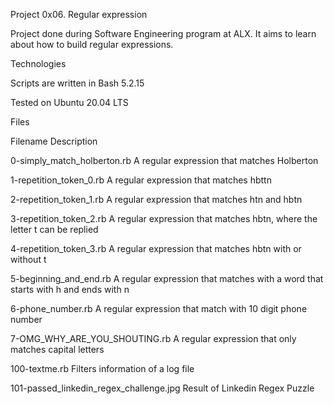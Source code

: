 Project 0x06. Regular expression

Project done during Software Engineering program at ALX. It aims to learn about how to build regular expressions.



Technologies

Scripts are written in Bash 5.2.15

Tested on Ubuntu 20.04 LTS

Files

Filename	Description

0-simply_match_holberton.rb	A regular expression that matches Holberton

1-repetition_token_0.rb	A regular expression that matches hbttn

2-repetition_token_1.rb	A regular expression that matches htn and hbtn

3-repetition_token_2.rb	A regular expression that matches hbtn, where the letter t can be replied

4-repetition_token_3.rb	A regular expression that matches hbtn with or without t

5-beginning_and_end.rb	A regular expression that matches with a word that starts with h and ends with n

6-phone_number.rb	A regular expression that match with 10 digit phone number

7-OMG_WHY_ARE_YOU_SHOUTING.rb	A regular expression that only matches capital letters

100-textme.rb	Filters information of a log file

101-passed_linkedin_regex_challenge.jpg	Result of Linkedin Regex Puzzle
